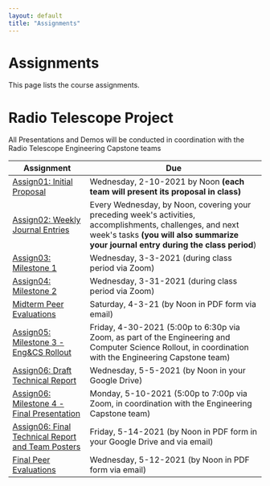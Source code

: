 ```yaml
---
layout: default
title: "Assignments"
---
```


# Assignments

This page lists the course assignments.

# Radio Telescope Project
All Presentations and Demos will be conducted in coordination with the Radio Telescope Engineering Capstone teams

Assignment | Due
---------- | ---
[Assign01: Initial Proposal](assign01.html) | Wednesday, 2-10-2021 by Noon **(each team will present its proposal in class)**
[Assign02: Weekly Journal Entries](assign02.html) | Every Wednesday, by Noon, covering your preceding week's activities, accomplishments, challenges, and next week's tasks **(you will also summarize your journal entry during the class period**)
[Assign03: Milestone 1](assign03.html) | Wednesday, 3-3-2021 (during class period via Zoom)
[Assign04: Milestone 2](assign04.html) | Wednesday, 3-31-2021 (during class period via Zoom)
[Midterm Peer Evaluations](PeerEval-RadioTelescope-Sp21-midterm.pdf) | Saturday, 4-3-21 (by Noon in PDF form via email)
[Assign05: Milestone 3 - Eng&CS Rollout](assign05.html) | Friday, 4-30-2021 (5:00p to 6:30p via Zoom, as part of the Engineering and Computer Science Rollout, in coordination with the Engineering Capstone team)
[Assign06: Draft Technical Report](assign06.html) | Wednesday, 5-5-2021 (by Noon in your Google Drive)
[Assign06: Milestone 4 - Final Presentation](assign06.html) | Monday, 5-10-2021 (5:00p to 7:00p via Zoom, in coordination with the Engineering Capstone team)
[Assign06: Final Technical Report and Team Posters](assign06.html) | Friday, 5-14-2021 (by Noon in PDF form in your Google Drive and via email)
[Final Peer Evaluations](PeerEval-RadioTelescope-Sp21-final.pdf) | Wednesday, 5-12-2021 (by Noon in PDF form via email)

<!-- vim:set wrap: -->
<!-- vim:set linebreak: -->
<!-- vim:set nolist: -->

